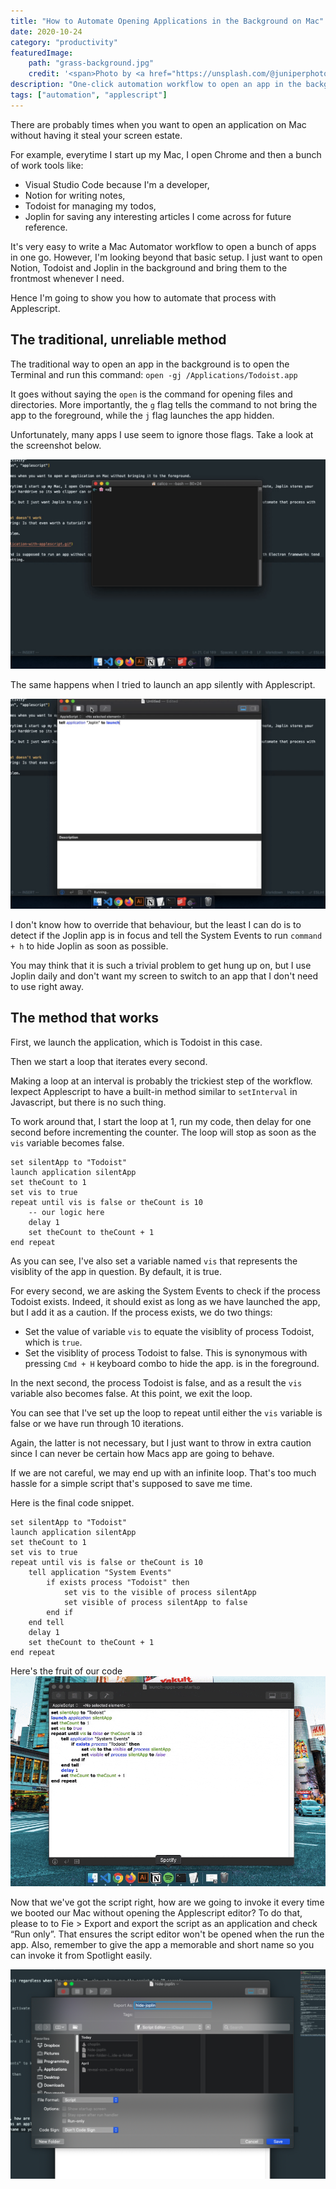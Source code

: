 ```yaml
---
title: "How to Automate Opening Applications in the Background on Mac"
date: 2020-10-24
category: "productivity"
featuredImage:
	path: "grass-background.jpg"
    credit: '<span>Photo by <a href="https://unsplash.com/@juniperphoton?utm_source=unsplash&amp;utm_medium=referral&amp;utm_content=creditCopyText">JuniperPhoton</a> on <a href="https://unsplash.com/s/photos/grass?utm_source=unsplash&amp;utm_medium=referral&amp;utm_content=creditCopyText">Unsplash</a></span>'
description: "One-click automation workflow to open an app in the background, and go back to work on what matters most. No coding knowledge required."
tags: ["automation", "applescript"]
---
```


There are probably times when you want to open an application on Mac without having it steal your screen estate.

For example, everytime I start up my Mac, I open Chrome and then a bunch of work tools like:

- Visual Studio Code because I'm a developer,
- Notion for writing notes,
- Todoist for managing my todos,
- Joplin for saving any interesting articles I come across for future reference.

It's very easy to write a Mac Automator workflow to open a bunch of apps in one go. However, I'm looking beyond that basic setup. I just want to open Notion, Todoist and Joplin in the background and bring them to the frontmost whenever I need.

Hence I'm going to show you how to automate that process with Applescript.

## The traditional, unreliable method

The traditional way to open an app in the background is to open the Terminal and run this command:
`open -gj /Applications/Todoist.app`

It goes without saying the `open` is the command for opening files and directories. More importantly, the `g` flag tells the command to not bring the app to the foreground, while the `j` flag launches the app hidden.

Unfortunately, many apps I use seem to ignore those flags. Take a look at the screenshot below.

![launch-app-from-command-line](./launch-app-from-command-line.gif)

The same happens when I tried to launch an app silently with Applescript.

![launch-app-with-applescript](./launch-application-with-applescript.gif)

I don't know how to override that behaviour, but the least I can do is to detect if the Joplin app is in focus and tell the System Events to run `command + h` to hide Joplin as soon as possible.

You may think that it is such a trivial problem to get hung up on, but I use Joplin daily and don't want my screen to switch to an app that I don't need to use right away.

## The method that works

First, we launch the application, which is Todoist in this case.

Then we start a loop that iterates every second.

Making a loop at an interval is probably the trickiest step of the workflow. Iexpect Applescript to have a built-in method similar to `setInterval` in Javascript, but there is no such thing.

To work around that, I start the loop at 1, run my code, then delay for one second before incrementing the counter. The loop will stop as soon as the `vis` variable becomes false.

```
set silentApp to "Todoist"
launch application silentApp
set theCount to 1
set vis to true
repeat until vis is false or theCount is 10
	-- our logic here
	delay 1
	set theCount to theCount + 1
end repeat
```

As you can see, I've also set a variable named `vis` that represents the visiblity of the app in question. By default, it is true.

For every second, we are asking the System Events to check if the process Todoist exists. Indeed, it should exist as long as we have launched the app, but I add it as a caution. If the process exists, we do two things:

- Set the value of variable `vis` to equate the visiblity of process Todoist, which is `true`.
- Set the visiblity of process Todoist to false. This is synonymous with pressing `Cmd + H` keyboard combo to hide the app. is in the foreground.

In the next second, the process Todoist is false, and as a result the `vis` variable also becomes false. At this point, we exit the loop.

You can see that I've set up the loop to repeat until either the `vis` variable is false or we have run through 10 iterations.

Again, the latter is not necessary, but I just want to throw in extra caution since I can never be certain how Macs app are going to behave.

If we are not careful, we may end up with an infinite loop. That's too much hassle for a simple script that's supposed to save me time.

Here is the final code snippet.

```
set silentApp to "Todoist"
launch application silentApp
set theCount to 1
set vis to true
repeat until vis is false or theCount is 10
	tell application "System Events"
		if exists process "Todoist" then
			set vis to the visible of process silentApp
			set visible of process silentApp to false
		end if
	end tell
	delay 1
	set theCount to theCount + 1
end repeat
```

Here's the fruit of our code
![custom-applescript-to-open-app-in-background](./custom-applescript-to-open-app-in-background.gif)

Now that we've got the script right, how are we going to invoke it every time we booted our Mac without opening the Applescript editor? To do that, please to to Fie > Export and export the script as an application and check “Run only”. That ensures the script editor won't be opened when the run the app. Also, remember to give the app a memorable and short name so you can invoke it from Spotlight easily.

![export-applescript-as-application](./export-applescript-as-application.png)
